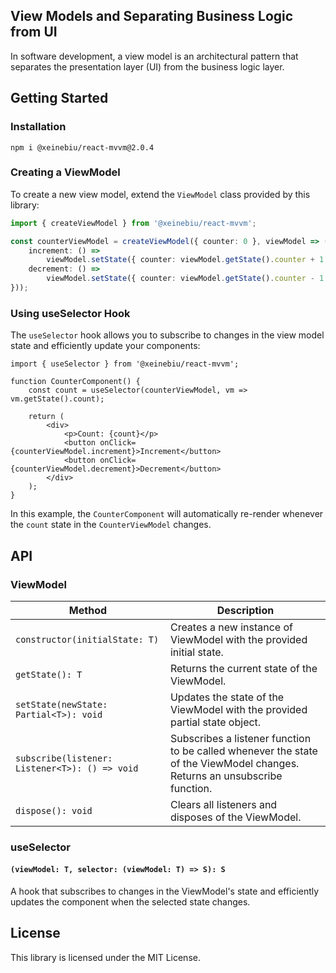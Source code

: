 ## View Models and Separating Business Logic from UI

In software development, a view model is an architectural pattern that separates the presentation layer (UI) from the business logic layer.


## Getting Started

### Installation
````shell
npm i @xeinebiu/react-mvvm@2.0.4
````

### Creating a ViewModel

To create a new view model, extend the `ViewModel` class provided by this library:

```typescript
import { createViewModel } from '@xeinebiu/react-mvvm';

const counterViewModel = createViewModel({ counter: 0 }, viewModel => ({
    increment: () =>
        viewModel.setState({ counter: viewModel.getState().counter + 1 }),
    decrement: () =>
        viewModel.setState({ counter: viewModel.getState().counter - 1 }),
}));
```

### Using useSelector Hook

The `useSelector` hook allows you to subscribe to changes in the view model state and efficiently update your components:

```tsx
import { useSelector } from '@xeinebiu/react-mvvm';

function CounterComponent() {
    const count = useSelector(counterViewModel, vm => vm.getState().count);

    return (
        <div>
            <p>Count: {count}</p>
            <button onClick={counterViewModel.increment}>Increment</button>
            <button onClick={counterViewModel.decrement}>Decrement</button>
        </div>
    );
}
```

In this example, the `CounterComponent` will automatically re-render whenever the `count` state in the `CounterViewModel` changes.

## API

### ViewModel

| Method                                         | Description                                                                                                               |
|------------------------------------------------|---------------------------------------------------------------------------------------------------------------------------|
| `constructor(initialState: T)`                 | Creates a new instance of ViewModel with the provided initial state.                                                      |
| `getState(): T`                                | Returns the current state of the ViewModel.                                                                               |
| `setState(newState: Partial<T>): void`         | Updates the state of the ViewModel with the provided partial state object.                                                |
| `subscribe(listener: Listener<T>): () => void` | Subscribes a listener function to be called whenever the state of the ViewModel changes. Returns an unsubscribe function. |
| `dispose(): void`                              | Clears all listeners and disposes of the ViewModel.                                                                       |

### useSelector

#### `(viewModel: T, selector: (viewModel: T) => S): S`

A hook that subscribes to changes in the ViewModel's state and efficiently updates the component when the selected state changes.

## License

This library is licensed under the MIT License.
